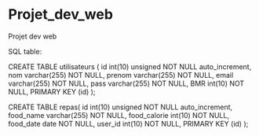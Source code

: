 # Projet_dev_web
Projet dev web

SQL table:

CREATE TABLE utilisateurs (
   id int(10) unsigned NOT NULL auto_increment,
   nom varchar(255) NOT NULL,
   prenom varchar(255) NOT NULL,
   email varchar(255) NOT NULL,
   pass varchar(255) NOT NULL,
   BMR int(10) NOT NULL,
   PRIMARY KEY (id)
);

CREATE TABLE repas(
   id int(10) unsigned NOT NULL auto_increment,
   food_name varchar(255) NOT NULL,
   food_calorie int(10) NOT NULL,
   food_date date NOT NULL,
   user_id int(10) NOT NULL,
   PRIMARY KEY (id)
);
